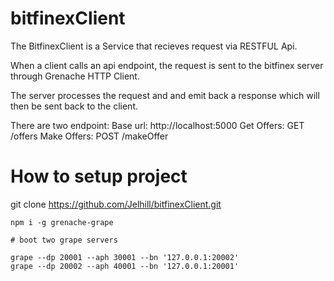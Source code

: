 # bitfinexClient
The BitfinexClient is a Service that recieves request via RESTFUL Api. 

When a client calls an api endpoint, the request is sent to the bitfinex server through Grenache HTTP Client.

The server processes the request and and emit back a response which will then be sent back to the client.

There are two endpoint:
    Base url: http://localhost:5000
    Get Offers: GET  /offers 
    Make Offers: POST /makeOffer 


# How to setup project

git clone https://github.com/Jelhill/bitfinexClient.git
```
npm i -g grenache-grape
```

```
# boot two grape servers

grape --dp 20001 --aph 30001 --bn '127.0.0.1:20002'
grape --dp 20002 --aph 40001 --bn '127.0.0.1:20001'



